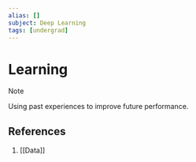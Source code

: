 ```yaml
---
alias: []
subject: Deep Learning
tags: [undergrad]
---
```

# Learning

>[!note]
> Using past experiences to improve future performance.

## References
1. [[Data]]